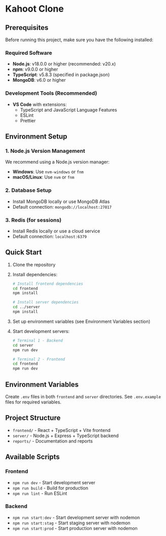 # Kahoot Clone

## Prerequisites

Before running this project, make sure you have the following installed:

### Required Software

- **Node.js**: v18.0.0 or higher (recommended: v20.x)
- **npm**: v9.0.0 or higher
- **TypeScript**: v5.8.3 (specified in package.json)
- **MongoDB**: v6.0 or higher

### Development Tools (Recommended)

- **VS Code** with extensions:
  - TypeScript and JavaScript Language Features
  - ESLint
  - Prettier

## Environment Setup

### 1. Node.js Version Management

We recommend using a Node.js version manager:

- **Windows**: Use `nvm-windows` or `fnm`
- **macOS/Linux**: Use `nvm` or `fnm`

### 2. Database Setup

- Install MongoDB locally or use MongoDB Atlas
- Default connection: `mongodb://localhost:27017`

### 3. Redis (for sessions)

- Install Redis locally or use a cloud service
- Default connection: `localhost:6379`

## Quick Start

1. Clone the repository
2. Install dependencies:

   ```bash
   # Install frontend dependencies
   cd frontend
   npm install

   # Install server dependencies
   cd ../server
   npm install
   ```

3. Set up environment variables (see Environment Variables section)
4. Start development servers:

   ```bash
   # Terminal 1 - Backend
   cd server
   npm run dev

   # Terminal 2 - Frontend
   cd frontend
   npm run dev
   ```

## Environment Variables

Create `.env` files in both `frontend` and `server` directories. See `.env.example` files for required variables.

## Project Structure

- `frontend/` - React + TypeScript + Vite frontend
- `server/` - Node.js + Express + TypeScript backend
- `reports/` - Documentation and reports

## Available Scripts

### Frontend

- `npm run dev` - Start development server
- `npm run build` - Build for production
- `npm run lint` - Run ESLint

### Backend

- `npm run start:dev` - Start development server with nodemon
- `npm run start:stag` - Start staging server with nodemon
- `npm run start:prod` - Start production server with nodemon

